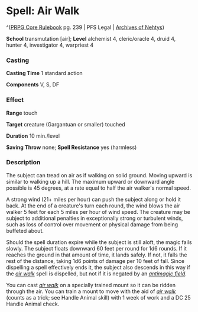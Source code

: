 # Spell: Air Walk

^([PRPG Core Rulebook][ss-air-walk] pg. 239 | PFS Legal | [Archives of Nehtys][sn-air-walk])

**School** transmutation [air]; **Level** alchemist 4, cleric/oracle 4, druid 4, hunter 4, investigator 4, warpriest 4

### Casting

**Casting Time** 1 standard action  

**Components** V, S, DF

### Effect

**Range** touch  

**Target** creature (Gargantuan or smaller) touched  

**Duration** 10 min./level  

**Saving Throw** none; **Spell Resistance** yes (harmless)

### Description

The subject can tread on air as if walking on solid ground. Moving upward is similar to walking up a hill. The maximum upward or downward angle possible is 45 degrees, at a rate equal to half the air walker's normal speed.  

A strong wind (21+ miles per hour) can push the subject along or hold it back. At the end of a creature's turn each round, the wind blows the air walker 5 feet for each 5 miles per hour of wind speed. The creature may be subject to additional penalties in exceptionally strong or turbulent winds, such as loss of control over movement or physical damage from being buffeted about.  

Should the spell duration expire while the subject is still aloft, the magic fails slowly. The subject floats downward 60 feet per round for 1d6 rounds. If it reaches the ground in that amount of time, it lands safely. If not, it falls the rest of the distance, taking 1d6 points of damage per 10 feet of fall. Since dispelling a spell effectively ends it, the subject also descends in this way if the _[air walk]_ spell is dispelled, but not if it is negated by an _[antimagic field]_.  

You can cast _[air walk]_ on a specially trained mount so it can be ridden through the air. You can train a mount to move with the aid of _[air walk]_ (counts as a trick; see Handle Animal skill) with 1 week of work and a DC 25 Handle Animal check.

[ss-air-walk]: http://paizo.com/pathfinderRPG/v57
[sn-air-walk]: http://www.archivesofnethys.com/SpellDisplay.aspx?ItemName=Air%20Walk
[antimagic field]: http://www.archivesofnethys.com/SpellDisplay.aspx?ItemName=antimagic%20field
[air walk]: http://www.archivesofnethys.com/SpellDisplay.aspx?ItemName=air%20walk